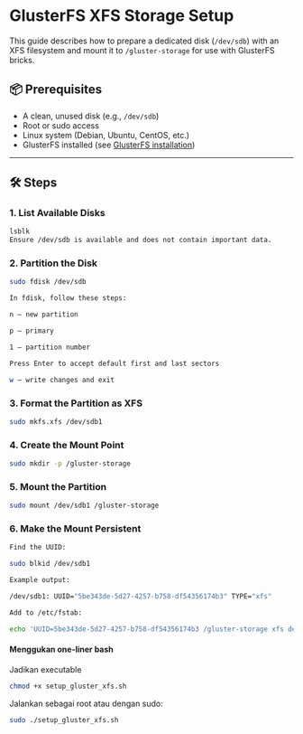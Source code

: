 # GlusterFS XFS Storage Setup

This guide describes how to prepare a dedicated disk (`/dev/sdb`) with an XFS filesystem and mount it to `/gluster-storage` for use with GlusterFS bricks.

## 📦 Prerequisites

- A clean, unused disk (e.g., `/dev/sdb`)
- Root or sudo access
- Linux system (Debian, Ubuntu, CentOS, etc.)
- GlusterFS installed (see [GlusterFS installation](https://docs.gluster.org/en/latest/Install-Guide/Community-Install-Guide/))

---

## 🛠️ Steps

### 1. List Available Disks

```bash
lsblk
Ensure /dev/sdb is available and does not contain important data.

```
### 2. Partition the Disk

```bash
sudo fdisk /dev/sdb

In fdisk, follow these steps:

n – new partition

p – primary

1 – partition number

Press Enter to accept default first and last sectors

w – write changes and exit

```

### 3. Format the Partition as XFS

```bash
sudo mkfs.xfs /dev/sdb1

```


### 4. Create the Mount Point

```bash
sudo mkdir -p /gluster-storage
```


### 5. Mount the Partition

```bash
sudo mount /dev/sdb1 /gluster-storage
```
### 6. Make the Mount Persistent
```bash
Find the UUID:

sudo blkid /dev/sdb1

Example output:

/dev/sdb1: UUID="5be343de-5d27-4257-b758-df54356174b3" TYPE="xfs"

Add to /etc/fstab:

echo 'UUID=5be343de-5d27-4257-b758-df54356174b3 /gluster-storage xfs defaults 0 0' | sudo tee -a /etc/fstab
```

#### Menggukan one-liner bash

Jadikan executable

```bash
chmod +x setup_gluster_xfs.sh
```

Jalankan sebagai root atau dengan sudo:

```bash
sudo ./setup_gluster_xfs.sh
```








